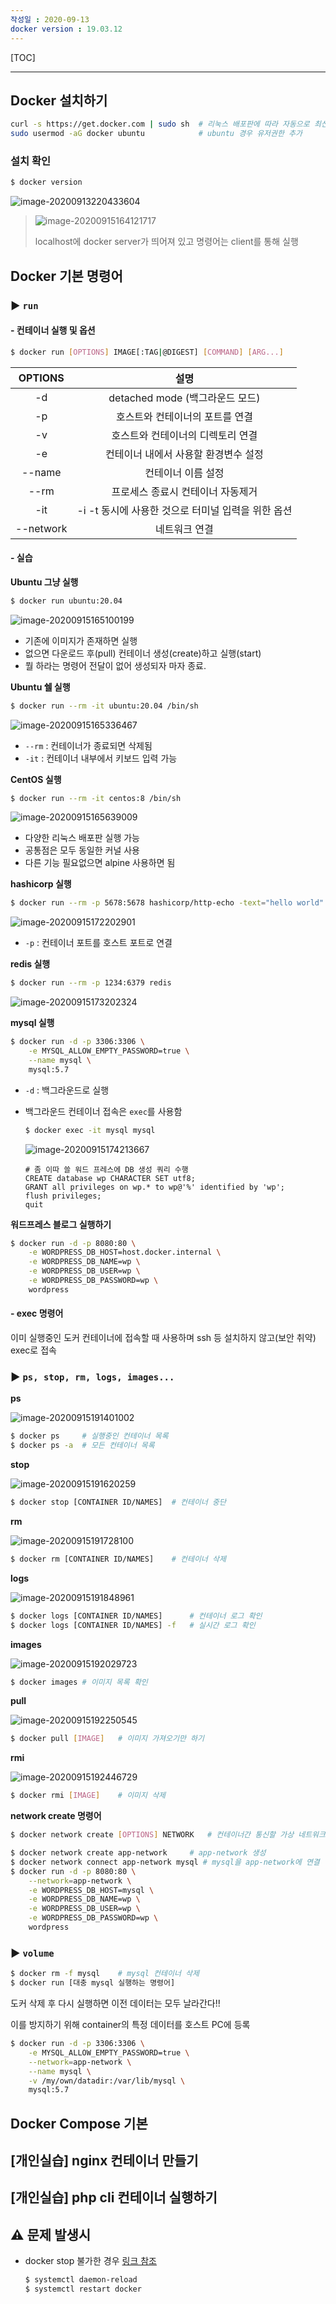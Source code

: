 ```yaml
---
작성일 : 2020-09-13
docker version : 19.03.12
---
```


[TOC]

---

## Docker 설치하기

```bash
curl -s https://get.docker.com | sudo sh  # 리눅스 배포판에 따라 자동으로 최신 도커 설치
sudo usermod -aG docker ubuntu			  # ubuntu 경우 유저권한 추가
```

### 설치 확인

```bash
$ docker version
```

![image-20200913220433604](img/ch02_%EC%84%A4%EC%B9%98%EB%B6%80%ED%84%B0%20%EC%8B%A4%ED%96%89%EA%B9%8C%EC%A7%80%20%ED%95%84%EA%B8%B0/image-20200913220433604.png)

> ![image-20200915164121717](img/ch02_%EC%84%A4%EC%B9%98%EB%B6%80%ED%84%B0%20%EC%8B%A4%ED%96%89%EA%B9%8C%EC%A7%80%20%ED%95%84%EA%B8%B0/image-20200915164121717.png)
>
> localhost에 docker server가 띄어져 있고 명령어는 client를 통해 실행



## Docker 기본 명령어 

### ▶ `run`

#### - 컨테이너 실행 및 옵션

```bash
$ docker run [OPTIONS] IMAGE[:TAG|@DIGEST] [COMMAND] [ARG...]
```

|  OPTIONS  |                        설명                        |
| :-------: | :------------------------------------------------: |
|    -d     |          detached mode (백그라운드 모드)           |
|    -p     |          호스트와 컨테이너의 포트를 연결           |
|    -v     |         호스트와 컨테이너의 디렉토리 연결          |
|    -e     |        컨테이너 내에서 사용할 환경변수 설정        |
|  --name   |                 컨테이너 이름 설정                 |
|   --rm    |         프로세스 종료시 컨테이너 자동제거          |
|    -it    | -i -t 동시에 사용한 것으로 터미널 입력을 위한 옵션 |
| --network |                   네트워크 연결                    |



#### - 실습

**Ubuntu  그냥 실행**

```bash
$ docker run ubuntu:20.04
```

![image-20200915165100199](img/ch02_%EC%84%A4%EC%B9%98%EB%B6%80%ED%84%B0%20%EC%8B%A4%ED%96%89%EA%B9%8C%EC%A7%80%20%ED%95%84%EA%B8%B0/image-20200915165100199.png)

- 기존에 이미지가 존재하면 실행
- 없으면 다운로드 후(pull) 컨테이너 생성(create)하고 실행(start)
- 뭘 하라는 명령어 전달이 없어 생성되자 마자 종료.



**Ubuntu 쉘 실행**

```bash
$ docker run --rm -it ubuntu:20.04 /bin/sh
```

![image-20200915165336467](img/ch02_%EC%84%A4%EC%B9%98%EB%B6%80%ED%84%B0%20%EC%8B%A4%ED%96%89%EA%B9%8C%EC%A7%80%20%ED%95%84%EA%B8%B0/image-20200915165336467.png)

- `--rm` : 컨테이너가 종료되면 삭제됨
- `-it` : 컨테이너 내부에서 키보드 입력 가능



**CentOS 실행**

```bash
$ docker run --rm -it centos:8 /bin/sh
```

![image-20200915165639009](img/ch02_%EC%84%A4%EC%B9%98%EB%B6%80%ED%84%B0%20%EC%8B%A4%ED%96%89%EA%B9%8C%EC%A7%80%20%ED%95%84%EA%B8%B0/image-20200915165639009.png)

- 다양한 리눅스 배포판 실행 가능
- 공통점은 모두 동일한 커널 사용
- 다른 기능 필요없으면 alpine 사용하면 됨



**hashicorp 실행**

```bash
$ docker run --rm -p 5678:5678 hashicorp/http-echo -text="hello world"
```

![image-20200915172202901](img/ch02_%EC%84%A4%EC%B9%98%EB%B6%80%ED%84%B0%20%EC%8B%A4%ED%96%89%EA%B9%8C%EC%A7%80%20%ED%95%84%EA%B8%B0/image-20200915172202901.png)

- `-p`  : 컨테이너 포트를 호스트 포트로 연결



**redis 실행**

```bash
$ docker run --rm -p 1234:6379 redis
```

![image-20200915173202324](img/ch02_%EC%84%A4%EC%B9%98%EB%B6%80%ED%84%B0%20%EC%8B%A4%ED%96%89%EA%B9%8C%EC%A7%80%20%ED%95%84%EA%B8%B0/image-20200915173202324.png)



**mysql 실행**

```bash
$ docker run -d -p 3306:3306 \
	-e MYSQL_ALLOW_EMPTY_PASSWORD=true \
	--name mysql \
	mysql:5.7
```

- `-d` : 백그라운드로 실행

- 백그라운드 컨테이너 접속은 `exec`를 사용함

  ```bash
  $ docker exec -it mysql mysql
  ```

  ![image-20200915174213667](img/ch02_%EC%84%A4%EC%B9%98%EB%B6%80%ED%84%B0%20%EC%8B%A4%ED%96%89%EA%B9%8C%EC%A7%80%20%ED%95%84%EA%B8%B0/image-20200915174213667.png)

  ```mysql
  # 좀 이따 쓸 워드 프레스에 DB 생성 쿼리 수행
  CREATE database wp CHARACTER SET utf8;
  GRANT all privileges on wp.* to wp@'%' identified by 'wp';
  flush privileges;
  quit
  ```



**워드프레스 블로그 실행하기**

```bash
$ docker run -d -p 8080:80 \
	-e WORDPRESS_DB_HOST=host.docker.internal \
	-e WORDPRESS_DB_NAME=wp \
	-e WORDPRESS_DB_USER=wp \
	-e WORDPRESS_DB_PASSWORD=wp \
	wordpress
```



#### - exec 명령어

이미 실행중인 도커 컨테이너에 접속할 때 사용하며 ssh 등 설치하지 않고(보안 취약) exec로 접속



### ▶ `ps, stop, rm, logs, images...`

**ps**

![image-20200915191401002](img/ch02_%EC%84%A4%EC%B9%98%EB%B6%80%ED%84%B0%20%EC%8B%A4%ED%96%89%EA%B9%8C%EC%A7%80%20%ED%95%84%EA%B8%B0/image-20200915191401002.png)

```bash
$ docker ps 	# 실행중인 컨테이너 목록
$ docker ps -a  # 모든 컨테이너 목록
```



**stop** 

![image-20200915191620259](img/ch02_%EC%84%A4%EC%B9%98%EB%B6%80%ED%84%B0%20%EC%8B%A4%ED%96%89%EA%B9%8C%EC%A7%80%20%ED%95%84%EA%B8%B0/image-20200915191620259.png)

```bash
$ docker stop [CONTAINER ID/NAMES]	# 컨테이너 중단
```



**rm**

![image-20200915191728100](img/ch02_%EC%84%A4%EC%B9%98%EB%B6%80%ED%84%B0%20%EC%8B%A4%ED%96%89%EA%B9%8C%EC%A7%80%20%ED%95%84%EA%B8%B0/image-20200915191728100.png)

```bash
$ docker rm [CONTAINER ID/NAMES]	# 컨테이너 삭제
```



**logs**

![image-20200915191848961](img/ch02_%EC%84%A4%EC%B9%98%EB%B6%80%ED%84%B0%20%EC%8B%A4%ED%96%89%EA%B9%8C%EC%A7%80%20%ED%95%84%EA%B8%B0/image-20200915191848961.png)

```bash
$ docker logs [CONTAINER ID/NAMES]		# 컨테이너 로그 확인
$ docker logs [CONTAINER ID/NAMES] -f 	# 실시간 로그 확인
```



**images**

![image-20200915192029723](img/ch02_%EC%84%A4%EC%B9%98%EB%B6%80%ED%84%B0%20%EC%8B%A4%ED%96%89%EA%B9%8C%EC%A7%80%20%ED%95%84%EA%B8%B0/image-20200915192029723.png)

```bash
$ docker images	# 이미지 목록 확인
```



**pull**

![image-20200915192250545](img/ch02_%EC%84%A4%EC%B9%98%EB%B6%80%ED%84%B0%20%EC%8B%A4%ED%96%89%EA%B9%8C%EC%A7%80%20%ED%95%84%EA%B8%B0/image-20200915192250545.png)

```bash
$ docker pull [IMAGE]	# 이미지 가져오기만 하기
```



**rmi**

![image-20200915192446729](img/ch02_%EC%84%A4%EC%B9%98%EB%B6%80%ED%84%B0%20%EC%8B%A4%ED%96%89%EA%B9%8C%EC%A7%80%20%ED%95%84%EA%B8%B0/image-20200915192446729.png)

``` bash
$ docker rmi [IMAGE]	# 이미지 삭제
```



**network create 명령어**

```bash
$ docker network create [OPTIONS] NETWORK	# 컨테이너간 통신할 가상 네트워크
```

```bash
$ docker network create app-network		# app-network 생성
$ docker network connect app-network mysql # mysql을 app-network에 연결
$ docker run -d -p 8080:80 \
	--network=app-network \
	-e WORDPRESS_DB_HOST=mysql \
	-e WORDPRESS_DB_NAME=wp \
	-e WORDPRESS_DB_USER=wp \
	-e WORDPRESS_DB_PASSWORD=wp \
	wordpress
```



### ▶ `volume`

```bash
$ docker rm -f mysql	# mysql 컨테이너 삭제
$ docker run [대충 mysql 실행하는 명령어]
```

도커 삭제 후 다시 실행하면 이전 데이터는 모두 날라간다!!

이를 방지하기 위해 container의 특정 데이터를 호스트 PC에 등록

```bash
$ docker run -d -p 3306:3306 \
	-e MYSQL_ALLOW_EMPTY_PASSWORD=true \
	--network=app-network \
	--name mysql \
	-v /my/own/datadir:/var/lib/mysql \
	mysql:5.7			
```



## Docker Compose 기본





## [개인실습] nginx 컨테이너 만들기





## [개인실습] php cli 컨테이너 실행하기



## :warning: 문제 발생시 

- docker stop 불가한 경우 [링크 참조](https://stackoverflow.com/questions/54279514/how-to-stop-running-container-if-error-response-from-daemon-is-cannot-kill-con)

  ```bash
  $ systemctl daemon-reload
  $ systemctl restart docker
  ```

  

